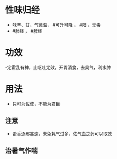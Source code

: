# 性味归经
- 味辛、甘，气微温， #可升可降 ， #阳 ，无毒
- #肺经 ， #脾经 
# 功效
-定霍乱有神，止呕吐尤效，开胃消食，去臭气，利水肿
# 用法
- 只可为佐使，不能为君臣
## 注意
- 藿香逐邪甚速，未免耗气过多，佐气血之药可以取效
## 治暑气作喘
